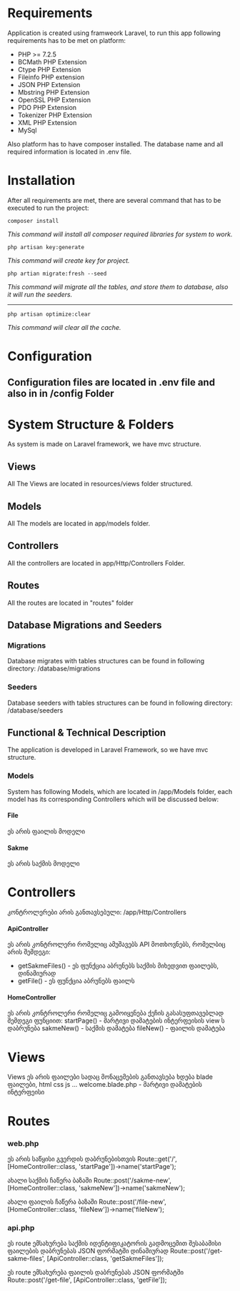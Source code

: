 # Requirements

Application is created using framweork Laravel, to run this app following requirements has to be met on platform:

-   PHP >= 7.2.5
-   BCMath PHP Extension
-   Ctype PHP Extension
-   Fileinfo PHP extension
-   JSON PHP Extension
-   Mbstring PHP Extension
-   OpenSSL PHP Extension
-   PDO PHP Extension
-   Tokenizer PHP Extension
-   XML PHP Extension
-   MySql

Also platform has to have composer installed. The database name and all required information is located in .env file.

# Installation

After all requirements are met, there are several command that has to be executed to run the project:

`composer install`

_This command will install all composer required libraries for system to work._

`php artisan key:generate`

_This command will create key for project._

`php artian migrate:fresh --seed`

_This command will migrate all the tables, and store them to database, also it will run the seeders._

---

`php artisan optimize:clear`

_This command will clear all the cache._

# Configuration

## Configuration files are located in .env file and also in in /config Folder

# System Structure & Folders

As system is made on Laravel framework, we have mvc structure.

## Views

All The Views are located in resources/views folder structured.

## Models

All The models are located in app/models folder.

## Controllers

All the controllers are located in app/Http/Controllers Folder.

## Routes

All the routes are located in "routes" folder

## Database Migrations and Seeders

### Migrations

Database migrates with tables structures can be found in following directory: /database/migrations

### Seeders

Database seeders with tables structures can be found in following directory: /database/seeders

## Functional & Technical Description

The application is developed in Laravel Framework, so we have mvc structure.

### Models

System has following Models, which are located in /app/Models folder, each model has its corresponding Controllers which will be discussed below:

#### File

ეს არის ფაილის მოდელი

#### Sakme

ეს არის საქმის მოდელი

# Controllers

კონტროლერები არის განთავსებული: /app/Http/Controllers

#### ApiController

ეს არის კონტროლერი რომელიც ამუშავებს API მოთხოვნებს, რომელბიც არის შემდეგი:

-   getSakmeFiles() - ეს ფუნქცია აბრუნებს საქმის მიხედვით ფაილებს, დინამიურად
-   getFile() - ეს ფუნქცია აბრუნებს ფაილს

#### HomeController

ეს არის კონტროლერი რომელიც გამოიყენება ქეჩის გასასუფთავებლად შემდეგი ფუნციით:
startPage() - მარტივი დამატების ინტერფეისის view ს დაბრუნება
sakmeNew() - საქმის დამატება
fileNew() - ფაილის დამატება

# Views

Views ეს არის ფაილები სადაც მონაცემების განთავსება ხდება blade ფაილები, html css js ...
welcome.blade.php - მარტივი დამატების ინტერფეისი

# Routes

### web.php

ეს არის საწყისი გვერდის დაბრუნებისთვის
Route::get('/', [HomeController::class, 'startPage'])->name('startPage');

ახალი საქმის ჩაწერა ბაზაში
Route::post('/sakme-new', [HomeController::class, 'sakmeNew'])->name('sakmeNew');

ახალი ფაილის ჩაწერა ბაზაში
Route::post('/file-new', [HomeController::class, 'fileNew'])->name('fileNew');

### api.php

ეს route ემსახურება საქმის იდენტიფიკატორის გადმოცემით შესაბამისი ფაილების დაბრუნებას JSON ფორმატში დინამიურად
Route::post('/get-sakme-files', [ApiController::class, 'getSakmeFiles']);

ეს route ემსახურება ფაილის დაბრუნებას JSON ფორმატში
Route::post('/get-file', [ApiController::class, 'getFile']);
